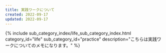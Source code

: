 ```yaml
---
title: 実践ワークについて
created: 2022-09-17
updated: 2022-09-17
---
```

{% include sub_category_index/life_sub_category_index.html
    category_id="life"
    sub_category_id="practice"
    description="こちらは実践ワークについてのメモになります。" %}
